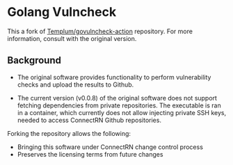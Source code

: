 # Golang Vulncheck
This a fork of [Templum/govulncheck-action](https://github.com/Templum/govulncheck-action) repository. For more information, consult with the original version.

## Background
- The original software provides functionality to perform vulnerability checks and upload the results to Github.

- The current version (v0.0.8) of the original software does not support fetching dependencies from private repositories. The executable is ran in a container, which currently does not allow injecting private SSH keys, needed to access ConnectRN Github repositories.

Forking the repository allows the following:
- Bringing this software under ConnectRN change control process
- Preserves the licensing terms from future changes